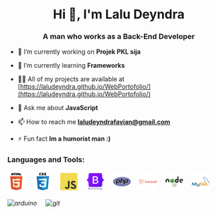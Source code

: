 <h1 align="center">Hi 👋, I'm Lalu Deyndra</h1>
<h3 align="center">A man who works as a Back-End Developer</h3>

- 🔭 I’m currently working on **Projek PKL sija**

- 🌱 I’m currently learning **Frameworks**

- 👨‍💻 All of my projects are available at [https://laludeyndra.github.io/WebPortofolio/](https://laludeyndra.github.io/WebPortofolio/)

- 💬 Ask me about **JavaScript**

- 📫 How to reach me **laludeyndrafavian@gmail.com**

- ⚡ Fun fact **Im a humorist man :)**

<h3 align="left">Languages and Tools:</h3>
<h6 align="left"> 
    <a href="https://www.w3.org/html/" target="_blank" rel="noreferrer" style="text-decoration: none;"> 
        <img src="https://raw.githubusercontent.com/devicons/devicon/master/icons/html5/html5-original-wordmark.svg" alt="html5" width="40" height="40"/> 
    </a>
    &nbsp;&nbsp;&nbsp; <!-- Memberi jarak tambahan -->
    <a href="https://www.w3schools.com/css/" target="_blank" rel="noreferrer" style="text-decoration: none;"> 
        <img src="https://raw.githubusercontent.com/devicons/devicon/master/icons/css3/css3-original-wordmark.svg" alt="css3" width="40" height="40"/> 
    </a>
    &nbsp;&nbsp;&nbsp; <!-- Memberi jarak tambahan -->
    <a href="https://developer.mozilla.org/en-US/docs/Web/JavaScript" target="_blank" rel="noreferrer" style="text-decoration: none;"> 
        <img src="https://raw.githubusercontent.com/devicons/devicon/master/icons/javascript/javascript-original.svg" alt="javascript" width="40" height="40"/> 
    </a> 
    &nbsp;&nbsp;&nbsp; <!-- Memberi jarak tambahan -->
    <a href="https://getbootstrap.com" target="_blank" rel="noreferrer" style="text-decoration: none;"> 
        <img src="https://raw.githubusercontent.com/devicons/devicon/master/icons/bootstrap/bootstrap-original-wordmark.svg" alt="bootstrap" width="40" height="40"/> 
    </a>
    &nbsp;&nbsp;&nbsp; <!-- Memberi jarak tambahan -->
    <a href="https://www.php.net" target="_blank" rel="noreferrer" style="text-decoration: none;"> 
        <img src="https://raw.githubusercontent.com/devicons/devicon/master/icons/php/php-original.svg" alt="php" width="40" height="40"/> 
    </a>
        &nbsp;&nbsp;&nbsp; <!-- Memberi jarak tambahan -->
    <a href="https://laravel.com/" target="_blank" rel="noreferrer" style="text-decoration: none;"> 
        <img src="https://raw.githubusercontent.com/devicons/devicon/master/icons/laravel/laravel-original-wordmark.svg" alt="laravel" width="40" height="40"/> 
    </a>
        &nbsp;&nbsp;&nbsp; <!-- Memberi jarak tambahan -->
    <a href="https://nodejs.org" target="_blank" rel="noreferrer" style="text-decoration: none;"> 
        <img src="https://raw.githubusercontent.com/devicons/devicon/master/icons/nodejs/nodejs-original-wordmark.svg" alt="nodejs" width="40" height="40"/> 
    </a>
        &nbsp;&nbsp;&nbsp; <!-- Memberi jarak tambahan -->
    <a href="https://www.mysql.com/" target="_blank" rel="noreferrer" style="text-decoration: none;"> 
        <img src="https://raw.githubusercontent.com/devicons/devicon/master/icons/mysql/mysql-original-wordmark.svg" alt="mysql" width="40" height="40"/> 
    </a>
    <br>
    <br>
    <a href="https://www.arduino.cc/" target="_blank" rel="noreferrer" style="text-decoration: none;"> 
        <img src="https://cdn.worldvectorlogo.com/logos/arduino-1.svg" alt="arduino" width="40" height="40"/> 
    </a> 
    &nbsp;&nbsp;&nbsp; <!-- Memberi jarak tambahan -->
    <a href="https://git-scm.com/" target="_blank" rel="noreferrer" style="text-decoration: none;"> 
        <img src="https://www.vectorlogo.zone/logos/git-scm/git-scm-icon.svg" alt="git" width="40" height="40"/> 
    </a>
</h6>
